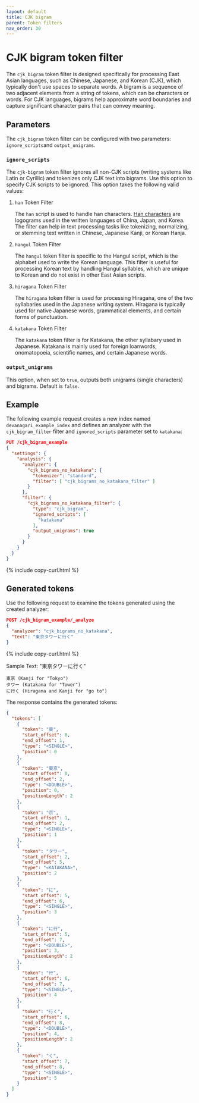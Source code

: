 ```yaml
---
layout: default
title: CJK bigram
parent: Token filters
nav_order: 30
---
```


# CJK bigram token filter

The `cjk_bigram` token filter is designed specifically for processing East Asian languages, such as Chinese, Japanese, and Korean (CJK), which typically don't use spaces to separate words. A bigram is a sequence of two adjacent elements from a string of tokens, which can be characters or words. For CJK languages, bigrams help approximate word boundaries and capture significant character pairs that can convey meaning.


## Parameters

The `cjk_bigram` token filter can be configured with two parameters: `ignore_scripts`and `output_unigrams`.

### `ignore_scripts`

The `cjk-bigram` token filter ignores all non-CJK scripts (writing systems like Latin or Cyrillic) and tokenizes only CJK text into bigrams. Use this option to specify CJK scripts to be ignored.  This option takes the following valid values:

1. `han` Token Filter

    The `han` script is used to handle han characters. [Han characters](https://simple.wikipedia.org/wiki/Chinese_characters) are logograms used in the written languages of China, Japan, and Korea.
    The filter can help in text processing tasks like tokenizing, normalizing, or stemming text written in Chinese, Japanese Kanji, or Korean Hanja.

2. `hangul` Token Filter

    The `hangul` token filter is specific to the Hangul script, which is the alphabet used to write the Korean language.
    This filter is useful for processing Korean text by handling Hangul syllables, which are unique to Korean and do not exist in other East Asian scripts.

3. `hiragana` Token Filter

    The `hiragana` token filter is used for processing Hiragana, one of the two syllabaries used in the Japanese writing system.
    Hiragana is typically used for native Japanese words, grammatical elements, and certain forms of punctuation.

4. `katakana` Token Filter

    The `katakana` token filter is for Katakana, the other syllabary used in Japanese.
    Katakana is mainly used for foreign loanwords, onomatopoeia, scientific names, and certain Japanese words.


### `output_unigrams`

This option, when set to `true`, outputs both unigrams (single characters) and bigrams. Default is `false`.

## Example

The following example request creates a new index named `devanagari_example_index` and defines an analyzer with the `cjk_bigram_filter` filter and `ignored_scripts` parameter set to `katakana`:

```json
PUT /cjk_bigram_example
{
  "settings": {
    "analysis": {
      "analyzer": {
        "cjk_bigrams_no_katakana": {
          "tokenizer": "standard",
          "filter": [ "cjk_bigrams_no_katakana_filter" ]
        }
      },
      "filter": {
        "cjk_bigrams_no_katakana_filter": {
          "type": "cjk_bigram",
          "ignored_scripts": [
            "katakana"
          ],
          "output_unigrams": true
        }
      }
    }
  }
}
```
{% include copy-curl.html %}

## Generated tokens

Use the following request to examine the tokens generated using the created analyzer:

```json
POST /cjk_bigram_example/_analyze
{
  "analyzer": "cjk_bigrams_no_katakana",
  "text": "東京タワーに行く"
}
```
{% include copy-curl.html %}

Sample Text: "東京タワーに行く"

    東京 (Kanji for "Tokyo")
    タワー (Katakana for "Tower")
    に行く (Hiragana and Kanji for "go to")

The response contains the generated tokens:

```json
{
  "tokens": [
    {
      "token": "東",
      "start_offset": 0,
      "end_offset": 1,
      "type": "<SINGLE>",
      "position": 0
    },
    {
      "token": "東京",
      "start_offset": 0,
      "end_offset": 2,
      "type": "<DOUBLE>",
      "position": 0,
      "positionLength": 2
    },
    {
      "token": "京",
      "start_offset": 1,
      "end_offset": 2,
      "type": "<SINGLE>",
      "position": 1
    },
    {
      "token": "タワー",
      "start_offset": 2,
      "end_offset": 5,
      "type": "<KATAKANA>",
      "position": 2
    },
    {
      "token": "に",
      "start_offset": 5,
      "end_offset": 6,
      "type": "<SINGLE>",
      "position": 3
    },
    {
      "token": "に行",
      "start_offset": 5,
      "end_offset": 7,
      "type": "<DOUBLE>",
      "position": 3,
      "positionLength": 2
    },
    {
      "token": "行",
      "start_offset": 6,
      "end_offset": 7,
      "type": "<SINGLE>",
      "position": 4
    },
    {
      "token": "行く",
      "start_offset": 6,
      "end_offset": 8,
      "type": "<DOUBLE>",
      "position": 4,
      "positionLength": 2
    },
    {
      "token": "く",
      "start_offset": 7,
      "end_offset": 8,
      "type": "<SINGLE>",
      "position": 5
    }
  ]
}
```


